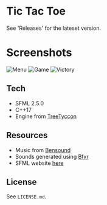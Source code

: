 # Tic Tac Toe

See 'Releases' for the lateset version.

# Screenshots
![Menu](https://i.imgur.com/KFwlmd7.png)
![Game](https://i.imgur.com/Grpvt0Z.png)
![Victory](https://i.imgur.com/1NHNwoW.png)


## Tech
* SFML 2.5.0
* C++17
* Engine from [TreeTyccon](https://github.com/Condzi/TreeTycoon/TreeTycoon/Engine)

## Resources
* Music from [Bensound](https://www.bensound.com/)
* Sounds generated using [Bfxr](https://www.bfxr.net/)
* SFML website [here](http://sfml-dev.org)

## License
See `LICENSE.md`.
